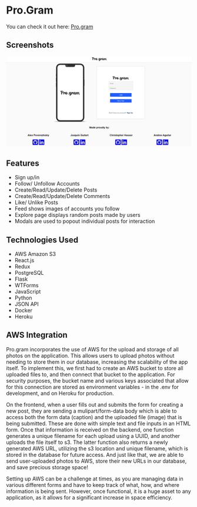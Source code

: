 # Pro.Gram

You can check it out here: [Pro.gram](https://aa-pro-gram.herokuapp.com/)

## Screenshots

![ProGramLogin](https://raw.githubusercontent.com/alex-pober/Instagram-Clone/main/react-app/public/Pro.Gram/2.png)

## Features
-   Sign up/in
-   Follow/ Unfollow Accounts
-   Create/Read/Update/Delete Posts
-   Create/Read/Update/Delete Comments
-   Like/ Unlike Posts
-   Feed shows images of accounts you follow
-   Explore page displays random posts made by users
-   Modals are used to popout individual posts for interaction

## Technologies Used
- AWS Amazon S3
- React.js
- Redux
- PostgreSQL
- Flask
- WTForms
- JavaScript
- Python
- JSON API
- Docker
- Heroku

## AWS Integration
Pro.gram incorporates the use of AWS for the upload and storage of all photos on the application. This allows users to upload photos without needing to store them in our database, increasing the scalability of the app itself. To implement this, we first had to create an AWS bucket to store all uploaded files to, and then connect that bucket to the application. For security purposes, the bucket name and various keys associated that allow for this connection are stored as environment variables - in the .env for development, and on Heroku for production.

On the frontend, when a user fills out and submits the form for creating a new post, they are sending a mulipart/form-data body which is able to access both the form data (caption) and the uploaded file (image) that is being submitted. These are done with simple text and file inputs in an HTML form. Once that information is received on the backend, one function generates a unique filename for each upload using a UUID, and another uploads the file itself to s3. The latter function also returns a newly generated AWS URL, utilizing the s3 location and unique filename, which is stored in the database for future access. And just like that, we are able to send user-uploaded photos to AWS, store their new URLs in our database, and save precious storage space!

Setting up AWS can be a challenge at times, as you are managing data in various different forms and have to keep track of what, how, and where information is being sent. However, once functional, it is a huge asset to any application, as it allows for a significant increase in space efficiency.
